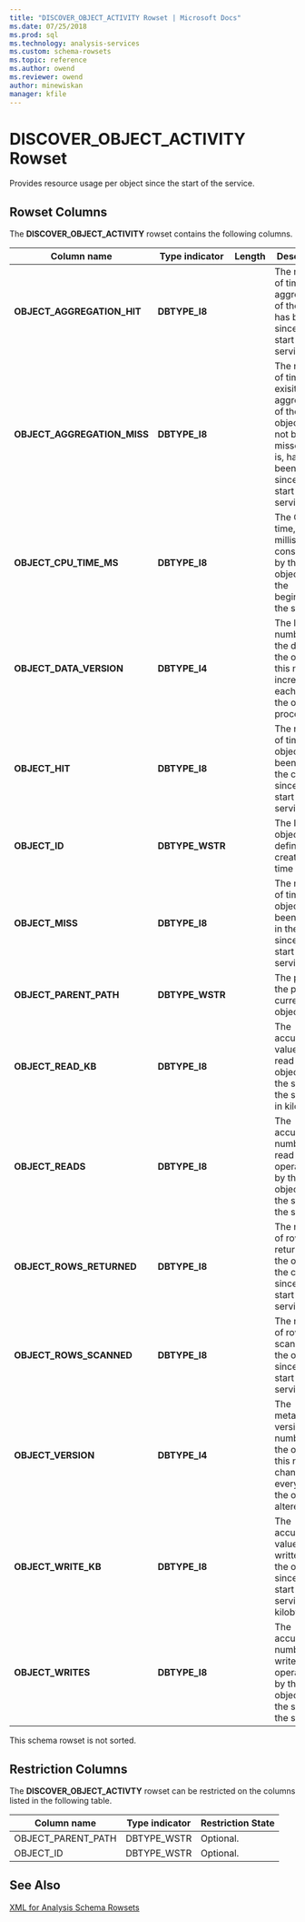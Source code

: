 ```yaml
---
title: "DISCOVER_OBJECT_ACTIVITY Rowset | Microsoft Docs"
ms.date: 07/25/2018
ms.prod: sql
ms.technology: analysis-services
ms.custom: schema-rowsets
ms.topic: reference
ms.author: owend
ms.reviewer: owend
author: minewiskan
manager: kfile
---
```

# DISCOVER_OBJECT_ACTIVITY Rowset

  Provides resource usage per object since the start of the service.  
  
## Rowset Columns  
 The **DISCOVER_OBJECT_ACTIVITY** rowset contains the following columns.  
  
|Column name|Type indicator|Length|Description|  
|-----------------|--------------------|------------|-----------------|  
|**OBJECT_AGGREGATION_HIT**|**DBTYPE_I8**||The number of times an aggregation of the object has been hit since the start of the service.|  
|**OBJECT_AGGREGATION_MISS**|**DBTYPE_I8**||The number of times an exisiting aggregation, of the object, has not been missed (that is, has not been used) since the start of the service.|  
|**OBJECT_CPU_TIME_MS**|**DBTYPE_I8**||The CPU time, in milliseconds,  consumed by the object since the beginning of the service.|  
|**OBJECT_DATA_VERSION**|**DBTYPE_I4**||The lineage number of the data in the object; this number increments each time the object is processed.|  
|**OBJECT_HIT**|**DBTYPE_I8**||The number of times the object has been hit in the cache since the start of the service.|  
|**OBJECT_ID**|**DBTYPE_WSTR**||The ID of the object as defined at creation time|  
|**OBJECT_MISS**|**DBTYPE_I8**||The number of times the object has been missed in the cache since the start of the service.|  
|**OBJECT_PARENT_PATH**|**DBTYPE_WSTR**||The path to the parent of current object.|  
|**OBJECT_READ_KB**|**DBTYPE_I8**||The accumulated value of data read by the object since the start of the service, in kilobytes.|  
|**OBJECT_READS**|**DBTYPE_I8**||The accumulated number of read operations by the object since the start of the service.|  
|**OBJECT_ROWS_RETURNED**|**DBTYPE_I8**||The number of rows returned by the object to the caller since the start of the service.|  
|**OBJECT_ROWS_SCANNED**|**DBTYPE_I8**||The number of rows scanned by the object since the start of the service.|  
|**OBJECT_VERSION**|**DBTYPE_I4**||The metadata version number of the object; this number changes every time the object is altered.|  
|**OBJECT_WRITE_KB**|**DBTYPE_I8**||The accumulated value of data written by the object since the start of the service, in kilobytes.|  
|**OBJECT_WRITES**|**DBTYPE_I8**||The accumulated number of write operations by the object since the start of the service.|  
  
 This schema rowset is not sorted.  
  
## Restriction Columns  
 The **DISCOVER_OBJECT_ACTIVTY** rowset can be restricted on the columns listed in the following table.  
  
|Column name|Type indicator|Restriction State|  
|-----------------|--------------------|-----------------------|  
|OBJECT_PARENT_PATH|DBTYPE_WSTR|Optional.|  
|OBJECT_ID|DBTYPE_WSTR|Optional.|  
  
## See Also  
 [XML for Analysis Schema Rowsets](xml-for-analysis-schema-rowsets.md)  
  
  
